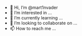 - 👋 Hi, I’m @mart1nvader
- 👀 I’m interested in ...
- 🌱 I’m currently learning ...
- 💞️ I’m looking to collaborate on ...
- 📫 How to reach me ...

<!---
mart1nvader/mart1nvader is a ✨ special ✨ repository because its `README.md` (this file) appears on your GitHub profile.
You can click the Preview link to take a look at your changes.
--->
